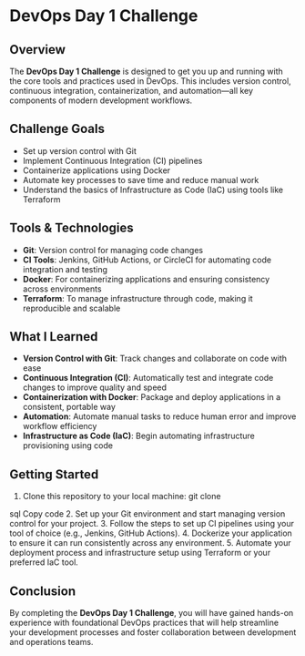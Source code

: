 # DevOps Day 1 Challenge

## Overview

The **DevOps Day 1 Challenge** is designed to get you up and running with the core tools and practices used in DevOps. This includes version control, continuous integration, containerization, and automation—all key components of modern development workflows.

## Challenge Goals

- Set up version control with Git
- Implement Continuous Integration (CI) pipelines
- Containerize applications using Docker
- Automate key processes to save time and reduce manual work
- Understand the basics of Infrastructure as Code (IaC) using tools like Terraform

## Tools & Technologies

- **Git**: Version control for managing code changes
- **CI Tools**: Jenkins, GitHub Actions, or CircleCI for automating code integration and testing
- **Docker**: For containerizing applications and ensuring consistency across environments
- **Terraform**: To manage infrastructure through code, making it reproducible and scalable

## What I Learned

- **Version Control with Git**: Track changes and collaborate on code with ease
- **Continuous Integration (CI)**: Automatically test and integrate code changes to improve quality and speed
- **Containerization with Docker**: Package and deploy applications in a consistent, portable way
- **Automation**: Automate manual tasks to reduce human error and improve workflow efficiency
- **Infrastructure as Code (IaC)**: Begin automating infrastructure provisioning using code

## Getting Started

1. Clone this repository to your local machine:
git clone <repo-url>

sql
Copy code
2. Set up your Git environment and start managing version control for your project.
3. Follow the steps to set up CI pipelines using your tool of choice (e.g., Jenkins, GitHub Actions).
4. Dockerize your application to ensure it can run consistently across any environment.
5. Automate your deployment process and infrastructure setup using Terraform or your preferred IaC tool.

## Conclusion

By completing the **DevOps Day 1 Challenge**, you will have gained hands-on experience with foundational DevOps practices that will help streamline your development processes and foster collaboration between development and operations teams.

